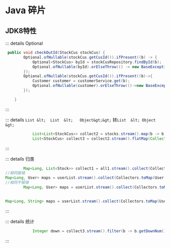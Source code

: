 # Java 碎片



## JDK8特性



::: details  Optional 

```java
 public void checkOutId(StockCus stockCus) {
        Optional.ofNullable(stockCus.getCusId()).ifPresent((b) -> {
            Optional<StockCus> byId = stockCusRepository.findById(b);
            Optional.ofNullable(byId).orElseThrow(() -> new BaseException("记录不存在"));
        });
        Optional.ofNullable(stockCus.getCusId()).ifPresent((b)->{
            Customer customer = customerService.get(b);
            Optional.ofNullable(customer).orElseThrow(()->new BaseException("记录不存在"));
        });

    }
```

:::


::: details   `List &lt;  List  &lt;   Object&gt;&gt;` 转`List  &lt; Object &gt;`

```java
            List<List<StockCus>> collect2 = stocks.stream().map(b -> b.getStockCusList()).collect(Collectors.toList());
            List<StockCus> collect3 = collect2.stream().flatMap(Collection::stream).collect(Collectors.toList());
```

:::

:::   details  归类

```java
        Map<Long, List<Stock>> collect1 = all1.stream().collect(Collectors.groupingBy(b -> b.getBrandId()));
//相同报错
Map<Long, User> maps = userList.stream().collect(Collectors.toMap(User::getId,Function.identity()));
//相同不报错
        Map<Long, User> maps = userList.stream().collect(Collectors.toMap(User::getId, Function.identity(), (key1, key2) -> key2));

   
Map<Long, String> maps = userList.stream().collect(Collectors.toMap(User::getId, User::getAge, (key1, key2) -> key2));


```

:::

:::  details  统计

```java
            Integer down = collect3.stream().filter(b -> b.getDownNum() != null).map(StockCus::getDownNum).reduce(Integer::sum).orElse(null);

```

:::



